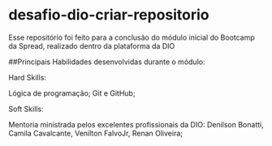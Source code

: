 # desafio-dio-criar-repositorio
Esse repositório foi feito para a conclusão do módulo inicial do Bootcamp da Spread, realizado dentro da plataforma da DIO

##Principais Habilidades desenvolvidas durante o módulo:

Hard Skills:

Lógica de programação;
Git e GitHub;


Soft Skills:

Mentoria ministrada pelos excelentes profissionais da DIO: Denilson Bonatti, Camila Cavalcante, Venilton FalvoJr, Renan Oliveira;
